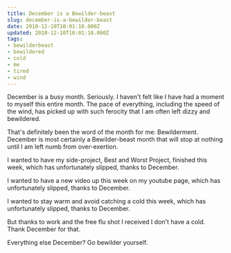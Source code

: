 ```yaml
---
title: December is a Bewilder-beast
slug: december-is-a-bewilder-beast
date: 2010-12-10T10:01:10.000Z
updated: 2010-12-10T10:01:10.000Z
tags:
- bewilderbeast
- bewildered
- cold
- me
- tired
- wind
---
```


December is a busy month.  Seriously.  I haven't felt like I have had a moment to myself this entire month.  The pace of everything, including the speed of the wind, has picked up with such ferocity that I am often left dizzy and bewildered.  

That's definitely been the word of the month for me:  Bewilderment.  December is most certainly a Bewilder-beast month that will stop at nothing until I am left numb from over-exertion.

I wanted to have my side-project, Best and Worst Project, finished this week, which has unfortunately slipped, thanks to December.

I wanted to have a new video up this week on my youtube page, which has unfortunately slipped, thanks to December.

I wanted to stay warm and avoid catching a cold this week, which has unfortunately slipped, thanks to December.

But thanks to work and the free flu shot I received I don't have a cold.  Thank December for that.

Everything else December?  Go bewilder yourself. 
